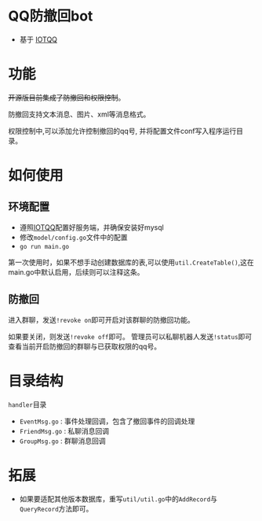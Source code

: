 QQ防撤回bot
===

- 基于 [IOTQQ](https://github.com/IOTQQ/IOTQQ)

# 功能

~~开源版目前集成了防撤回和权限控制~~。

防撤回支持文本消息、图片、xml等消息格式。

权限控制中,可以添加允许控制撤回的qq号, 并将配置文件conf写入程序运行目录。

# 如何使用

## 环境配置
- 遵照[IOTQQ](https://github.com/IOTQQ/IOTQQ)配置好服务端，并确保安装好mysql
- 修改`model/config.go`文件中的配置
- `go run main.go`

第一次使用时，如果不想手动创建数据库的表,可以使用`util.CreateTable()`,这在main.go中默认启用，后续则可以注释这条。

## 防撤回
进入群聊，发送`!revoke on`即可开启对该群聊的防撤回功能。

如果要关闭，则发送`!revoke off`即可。
管理员可以私聊机器人发送`!status`即可查看当前开启防撤回的群聊与已获取权限的qq号。

# 目录结构
`handler`目录
- `EventMsg.go` : 事件处理回调，包含了撤回事件的回调处理
- `FriendMsg.go` : 私聊消息回调
- `GroupMsg.go` : 群聊消息回调

# 拓展
- 如果要适配其他版本数据库，重写`util/util.go`中的`AddRecord`与`QueryRecord`方法即可。



